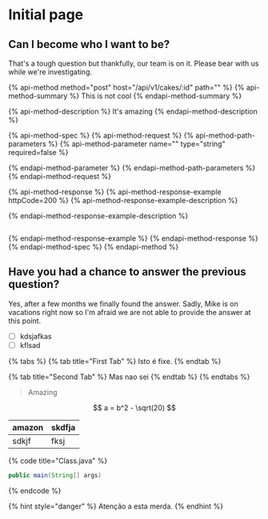 # Initial page

## Can I become who I want to be?

That's a tough question but thankfully, our team is on it. Please bear with us while we're investigating.

{% api-method method="post" host="/api/v1/cakes/:id" path="" %}
{% api-method-summary %}
This is not cool
{% endapi-method-summary %}

{% api-method-description %}
It's amazing
{% endapi-method-description %}

{% api-method-spec %}
{% api-method-request %}
{% api-method-path-parameters %}
{% api-method-parameter name="" type="string" required=false %}

{% endapi-method-parameter %}
{% endapi-method-path-parameters %}
{% endapi-method-request %}

{% api-method-response %}
{% api-method-response-example httpCode=200 %}
{% api-method-response-example-description %}

{% endapi-method-response-example-description %}

```

```
{% endapi-method-response-example %}
{% endapi-method-response %}
{% endapi-method-spec %}
{% endapi-method %}

## Have you had a chance to answer the previous question?

Yes, after a few months we finally found the answer. Sadly, Mike is on vacations right now so I'm afraid we are not able to provide the answer at this point.

* [ ] kdsjafkas
* [ ] kflsad

{% tabs %}
{% tab title="First Tab" %}
Isto é fixe.
{% endtab %}

{% tab title="Second Tab" %}
Mas nao sei
{% endtab %}
{% endtabs %}

> Amazing

$$
a = b^2 - \sqrt(20)
$$

| amazon | skdfja |
| :--- | :--- |
| sdkjf | fksj |

{% code title="Class.java" %}
```java
public main(String[] args)
```
{% endcode %}

{% hint style="danger" %}
Atenção a esta merda.
{% endhint %}

